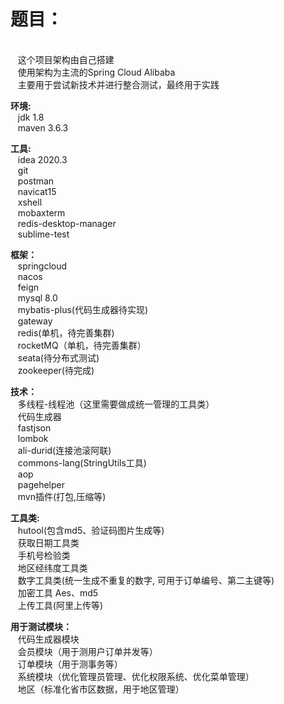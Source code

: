# 题目：
<br/>&nbsp;&nbsp; 这个项目架构由自己搭建
<br/>&nbsp;&nbsp; 使用架构为主流的Spring Cloud Alibaba
<br/>&nbsp;&nbsp; 主要用于尝试新技术并进行整合测试，最终用于实践

**环境:**
<br/>&nbsp;&nbsp; jdk 1.8
<br/>&nbsp;&nbsp; maven 3.6.3
    

**工具:**
<br/>&nbsp;&nbsp; idea 2020.3
<br/>&nbsp;&nbsp; git
<br/>&nbsp;&nbsp; postman
<br/>&nbsp;&nbsp; navicat15
<br/>&nbsp;&nbsp; xshell
<br/>&nbsp;&nbsp; mobaxterm
<br/>&nbsp;&nbsp; redis-desktop-manager
<br/>&nbsp;&nbsp; sublime-test
    
**框架：**
<br/>&nbsp;&nbsp; springcloud 
<br/>&nbsp;&nbsp; nacos
<br/>&nbsp;&nbsp; feign
<br/>&nbsp;&nbsp; mysql 8.0
<br/>&nbsp;&nbsp; mybatis-plus(代码生成器待实现)
<br/>&nbsp;&nbsp; gateway
<br/>&nbsp;&nbsp; redis(单机，待完善集群)
<br/>&nbsp;&nbsp; rocketMQ（单机，待完善集群）
<br/>&nbsp;&nbsp; seata(待分布式测试)
<br/>&nbsp;&nbsp; zookeeper(待完成)
    
**技术：**
<br/>&nbsp;&nbsp; 多线程-线程池（这里需要做成统一管理的工具类）
<br/>&nbsp;&nbsp; 代码生成器
<br/>&nbsp;&nbsp; fastjson
<br/>&nbsp;&nbsp; lombok
<br/>&nbsp;&nbsp; ali-durid(连接池滚阿联)
<br/>&nbsp;&nbsp; commons-lang(StringUtils工具)
<br/>&nbsp;&nbsp; aop
<br/>&nbsp;&nbsp; pagehelper
<br/>&nbsp;&nbsp; mvn插件(打包,压缩等)
    
**工具类:**
<br/>&nbsp;&nbsp; hutool(包含md5、验证码图片生成等)
<br/>&nbsp;&nbsp; 获取日期工具类
<br/>&nbsp;&nbsp; 手机号检验类
<br/>&nbsp;&nbsp; 地区经纬度工具类
<br/>&nbsp;&nbsp; 数字工具类(统一生成不重复的数字, 可用于订单编号、第二主键等)
<br/>&nbsp;&nbsp; 加密工具 Aes、md5
<br/>&nbsp;&nbsp; 上传工具(阿里上传等)
    
**用于测试模块：**
<br/>&nbsp;&nbsp; 代码生成器模块
<br/>&nbsp;&nbsp; 会员模块（用于测用户订单并发等）
<br/>&nbsp;&nbsp; 订单模块（用于测事务等）
<br/>&nbsp;&nbsp; 系统模块（优化管理员管理、优化权限系统、优化菜单管理）
<br/>&nbsp;&nbsp; 地区（标准化省市区数据，用于地区管理）
    
    
